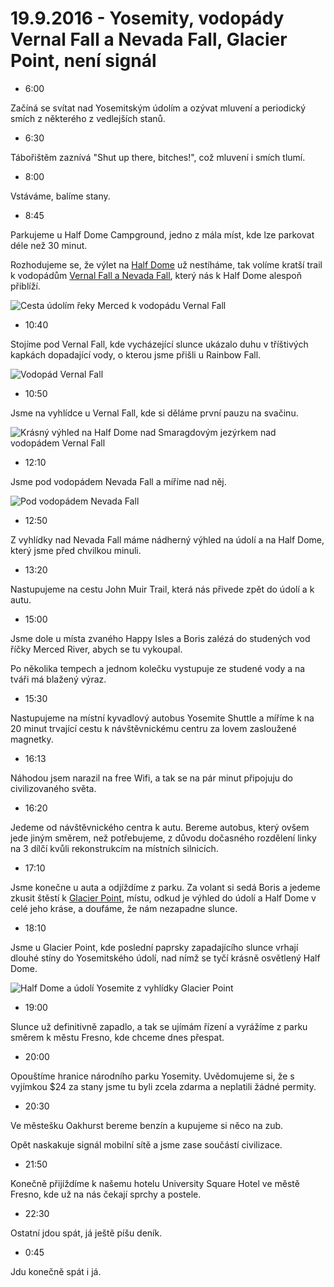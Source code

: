 # 19.9.2016 - Yosemity, vodopády Vernal Fall a Nevada Fall, Glacier Point, není signál

   * 6:00

Začíná se svítat nad Yosemitským údolím a ozývat mluvení a periodický smích z některého z vedlejších stanů.

   * 6:30

Tábořištěm zaznívá "Shut up there, bitches!", což mluvení i smích tlumí.

   * 8:00

Vstáváme, balíme stany.

   * 8:45

Parkujeme u Half Dome Campground, jedno z mála míst, kde lze parkovat déle než 30 minut.

Rozhodujeme se, že výlet na [Half Dome](https://cs.wikipedia.org/wiki/Half_Dome) už nestíháme, tak volíme kratší trail k vodopádům [Vernal Fall a Nevada Fall](https://www.nps.gov/yose/planyourvisit/vernalnevadatrail.htm), který nás k Half Dome alespoň přiblíží.

![Cesta údolím řeky Merced k vodopádu Vernal Fall](images/20160919/20160919_100748.jpg)

   * 10:40

Stojíme pod Vernal Fall, kde vycházející slunce ukázalo duhu v tříštivých kapkách dopadající vody, o kterou jsme přišli u Rainbow Fall.

![Vodopád Vernal Fall](images/20160919/20160919_104403(0).jpg)

   * 10:50

Jsme na vyhlídce u Vernal Fall, kde si děláme první pauzu na svačinu.

![Krásný výhled na Half Dome nad Smaragdovým jezýrkem nad vodopádem Vernal Fall](images/20160919/20160919_111221.jpg)

   * 12:10

Jsme pod vodopádem Nevada Fall a míříme nad něj.

![Pod vodopádem Nevada Fall](images/20160919/20160919_120754.jpg)

   * 12:50

Z vyhlídky nad Nevada Fall máme nádherný výhled na údolí a na Half Dome, který jsme před chvilkou minuli.

   * 13:20

Nastupujeme na cestu John Muir Trail, která nás přivede zpět do údolí a k autu.

   * 15:00

Jsme dole u místa zvaného Happy Isles a Boris zalézá do studených vod říčky Merced River, abych se tu vykoupal.

Po několika tempech a jednom kolečku vystupuje ze studené vody a na tváři má blažený výraz.

   * 15:30

Nastupujeme na místní kyvadlový autobus Yosemite Shuttle a míříme k na 20 minut trvající cestu k návštěvnickému centru za lovem zasloužené magnetky.

   * 16:13

Náhodou jsem narazil na free Wifi, a tak se na pár minut připojuju do civilizovaného světa.

   * 16:20

Jedeme od návštěvnického centra k autu. Bereme autobus, který ovšem jede jiným směrem, než potřebujeme, z důvodu dočasného rozdělení linky na 3 dílčí kvůli rekonstrukcím na místních silnicích.

   * 17:10

Jsme konečne u auta a odjíždíme z parku. Za volant si sedá Boris a jedeme zkusit štěstí k [Glacier Point](https://www.nps.gov/yose/planyourvisit/glacierpoint.htm), místu, odkud je výhled do údolí a Half Dome v celé jeho kráse, a doufáme, že nám nezapadne slunce.

   * 18:10

Jsme u Glacier Point, kde poslední paprsky zapadajícího slunce vrhají dlouhé stíny do Yosemitského údolí, nad nímž se tyčí krásně osvětlený Half Dome.

![Half Dome a údolí Yosemite z vyhlídky Glacier Point](images/20160919/20160919_182506.jpg)

   * 19:00

Slunce už definitivně zapadlo, a tak se ujímám řízení a vyrážíme z parku směrem k městu Fresno, kde chceme dnes přespat.

   * 20:00

Opouštíme hranice národního parku Yosemity. Uvědomujeme si, že s vyjímkou $24 za stany jsme tu byli zcela zdarma a neplatili žádné permity.

   * 20:30

Ve městešku Oakhurst bereme benzín a kupujeme si něco na zub.

Opět naskakuje signál mobilní sítě a jsme zase součástí civilizace.

   * 21:50

Konečně přijíždíme k našemu hotelu University Square Hotel ve městě Fresno, kde už na nás čekají sprchy a postele.

   * 22:30

Ostatní jdou spát, já ještě píšu deník.

   * 0:45

Jdu konečně spát i já.

